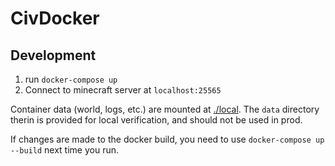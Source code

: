 # CivDocker

## Development
1. run `docker-compose up`
2. Connect to minecraft server at `localhost:25565`

Container data (world, logs, etc.) are mounted at [./local](./local).
The `data` directory therin is provided for local verification,
and should not be used in prod.

If changes are made to the docker build, 
you need to use `docker-compose up --build` next time you run.